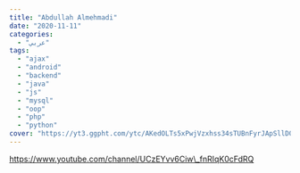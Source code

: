 ```yaml
---
title: "Abdullah Almehmadi"
date: "2020-11-11"
categories:
  - "عربي"
tags:
  - "ajax"
  - "android"
  - "backend"
  - "java"
  - "js"
  - "mysql"
  - "oop"
  - "php"
  - "python"
cover: "https://yt3.ggpht.com/ytc/AKedOLTs5xPwjVzxhss34sTUBnFyrJApSllD0pa3oQaOhw=s88-c-k-c0x00ffffff-no-rj"
---
```


https://www.youtube.com/channel/UCzEYvv6Ciw\_fnRIqK0cFdRQ
